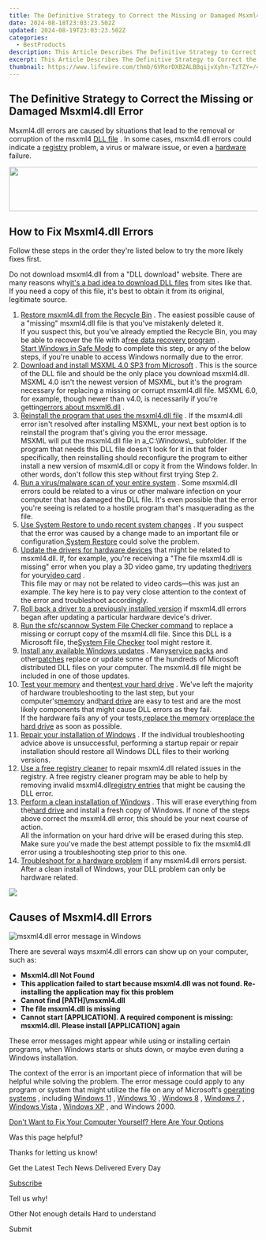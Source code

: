 ```yaml
---
title: The Definitive Strategy to Correct the Missing or Damaged Msxml4.dll Error
date: 2024-08-18T23:03:23.502Z
updated: 2024-08-19T23:03:23.502Z
categories:
  - BestProducts
description: This Article Describes The Definitive Strategy to Correct the Missing or Damaged Msxml4.dll Error
excerpt: This Article Describes The Definitive Strategy to Correct the Missing or Damaged Msxml4.dll Error
thumbnail: https://www.lifewire.com/thmb/6VRorDXB2ALBBqijvXyhn-TzTZY=/400x300/filters:no_upscale():max_bytes(150000):strip_icc():format(webp)/msxml4-dll-error-message-5a7c98f9119fa8003701645a.png
---
```


## The Definitive Strategy to Correct the Missing or Damaged Msxml4.dll Error
 Msxml4.dll errors are caused by situations that lead to the removal or corruption of the msxml4 [DLL file](https://www.lifewire.com/what-is-a-dll-file-2625852) . In some cases, msxml4.dll errors could indicate a [registry](https://www.lifewire.com/windows-registry-2625992) problem, a virus or malware issue, or even a [hardware](https://www.lifewire.com/computer-hardware-2625895) failure.

<!-- affiliate ads begin -->
<a href="https://mindmanager.sjv.io/c/5597632/1787667/20231" target="_top" id="1787667"><img src="//a.impactradius-go.com/display-ad/20231-1787667" border="0" alt="" width="728" height="90"/></a><img height="0" width="0" src="https://imp.pxf.io/i/5597632/1787667/20231" style="position:absolute;visibility:hidden;" border="0" />
<!-- affiliate ads end -->
## How to Fix Msxml4.dll Errors

 Follow these steps in the order they're listed below to try the more likely fixes first.

 Do not download msxml4.dll from a "DLL download" website. There are many reasons why[it's a bad idea to download DLL files](https://www.lifewire.com/important-reasons-not-to-download-dll-files-2624455) from sites like that. If you need a copy of this file, it's best to obtain it from its original, legitimate source.

1. [Restore msxml4.dll from the Recycle Bin](https://www.lifewire.com/how-to-restore-deleted-files-from-the-recycle-bin-2624515) . The easiest possible cause of a "missing" msxml4.dll file is that you've mistakenly deleted it.  
 If you suspect this, but you've already emptied the Recycle Bin, you may be able to recover the file with a[free data recovery program](https://www.lifewire.com/free-data-recovery-software-tools-2622893) .  
[Start Windows in Safe Mode](https://www.lifewire.com/how-do-i-start-windows-in-safe-mode-2624480) to complete this step, or any of the below steps, if you're unable to access Windows normally due to the error.
2. [Download and install MSXML 4.0 SP3 from Microsoft](https://www.microsoft.com/en-us/download/details.aspx?id=36292) . This is the source of the DLL file and should be the only place you download msxml4.dll.  
 MSXML 4.0 isn't the newest version of MSXML, but it's the program necessary for replacing a missing or corrupt msxml4.dll file. MSXML 6.0, for example, though newer than v4.0, is necessarily if you're getting[errors about msxml6.dll](https://www.lifewire.com/how-to-fix-msxml6-dll-not-found-or-missing-errors-2623825) .
3. [Reinstall the program that uses the msxml4.dll file](https://www.lifewire.com/what-is-the-proper-way-to-reinstall-a-software-program-2624478) . If the msxml4.dll error isn't resolved after installing MSXML, your next best option is to reinstall the program that's giving you the error message.  
 MSXML will put the msxml4.dll file in a_C:\\Windows\\_ subfolder. If the program that needs this DLL file doesn't look for it in that folder specifically, then reinstalling should reconfigure the program to either install a new version of msxml4.dll or copy it from the Windows folder. In other words, don't follow this step without first trying Step 2.
4. [Run a virus/malware scan of your entire system](https://www.lifewire.com/properly-scan-your-computer-for-viruses-and-other-malware-2624526) . Some msxml4.dll errors could be related to a virus or other malware infection on your computer that has damaged the DLL file. It's even possible that the error you're seeing is related to a hostile program that's masquerading as the file.
5. [Use System Restore to undo recent system changes](https://www.lifewire.com/how-to-use-system-restore-in-windows-2626131) . If you suspect that the error was caused by a change made to an important file or configuration,[System Restore](https://www.lifewire.com/what-is-system-restore-2626022) could solve the problem.
6. [Update the drivers for hardware devices](https://www.lifewire.com/how-to-update-drivers-in-windows-2619214) that might be related to msxml4.dll. If, for example, you're receiving a "The file msxml4.dll is missing" error when you play a 3D video game, try updating the[drivers](https://www.lifewire.com/what-is-a-device-driver-2625796) for your[video card](https://www.lifewire.com/what-is-a-video-card-2618161) .  
 This file may or may not be related to video cards—this was just an example. The key here is to pay very close attention to the context of the error and troubleshoot accordingly.
7. [Roll back a driver to a previously installed version](https://www.lifewire.com/how-to-roll-back-a-driver-in-windows-2619217) if msxml4.dll errors began after updating a particular hardware device's driver.
8. [Run the sfc/scannow System File Checker command](https://www.lifewire.com/how-to-use-sfc-scannow-to-repair-windows-system-files-2626161) to replace a missing or corrupt copy of the msxml4.dll file. Since this DLL is a Microsoft file, the[System File Checker](https://www.lifewire.com/sfc-command-system-file-checker-2626020) tool might restore it.
9. [Install any available Windows updates](https://www.lifewire.com/how-to-check-for-install-windows-updates-2624596) . Many[service packs](https://www.lifewire.com/what-is-a-service-pack-2626010) and other[patches](https://www.lifewire.com/what-is-a-patch-2625960) replace or update some of the hundreds of Microsoft distributed DLL files on your computer. The msxml4.dll file might be included in one of those updates.
10. [Test your memory](https://www.lifewire.com/free-memory-test-programs-2626178) and then[test your hard drive](https://www.lifewire.com/free-hard-drive-testing-programs-2626183) . We've left the majority of hardware troubleshooting to the last step, but your computer's[memory](https://www.lifewire.com/what-is-random-access-memory-ram-2618159) and[hard drive](https://www.lifewire.com/what-is-a-hard-disk-drive-2618152) are easy to test and are the most likely components that might cause DLL errors as they fail.  
 If the hardware fails any of your tests,[replace the memory](https://www.lifewire.com/how-to-replace-the-memory-ram-in-a-computer-2626201) or[replace the hard drive](https://www.lifewire.com/how-to-replace-a-hard-drive-2626200) as soon as possible.
11. [Repair your installation of Windows](https://www.lifewire.com/how-do-i-automatically-repair-windows-problems-2624907) . If the individual troubleshooting advice above is unsuccessful, performing a startup repair or repair installation should restore all Windows DLL files to their working versions.
12. [Use a free registry cleaner](https://www.lifewire.com/free-registry-cleaners-2626176) to repair msxml4.dll related issues in the registry. A free registry cleaner program may be able to help by removing invalid msxml4.dll[registry entries](https://www.lifewire.com/what-is-a-registry-key-2625999) that might be causing the DLL error.
13. [Perform a clean installation of Windows](https://www.lifewire.com/how-to-clean-install-windows-2624904) . This will erase everything from the[hard drive](https://www.lifewire.com/what-is-a-hard-disk-drive-2618152) and install a fresh copy of Windows. If none of the steps above correct the msxml4.dll error, this should be your next course of action.  
 All the information on your hard drive will be erased during this step. Make sure you've made the best attempt possible to fix the msxml4.dll error using a troubleshooting step prior to this one.
14. [Troubleshoot for a hardware problem](https://www.lifewire.com/fix-a-dll-issue-caused-by-a-hardware-problem-2624493) if any msxml4.dll errors persist. After a clean install of Windows, your DLL problem can only be hardware related.

<!-- affiliate ads begin -->
<a href="https://secure.2checkout.com/order/checkout.php?PRODS=4621764&QTY=1&AFFILIATE=108875&CART=1"><img src="https://www.x-mirage.com/x-mirage/img/page-home.jpg" border="0"></a>
<!-- affiliate ads end -->
## Causes of Msxml4.dll Errors

<!-- affiliate ads begin -->

<!-- affiliate ads end -->
![msxml4.dll error message in Windows](https://www.lifewire.com/thmb/6dZLoMkW383W92wwjgxnorf4xZ8=/1500x0/filters:no_upscale():max_bytes(150000):strip_icc():format(webp)/msxml4-dll-error-message-5a7c98f9119fa8003701645a.png)

 There are several ways msxml4.dll errors can show up on your computer, such as:

* **Msxml4.dll Not Found**
* **This application failed to start because msxml4.dll was not found. Re-installing the application may fix this problem**
* **Cannot find \[PATH\]\\msxml4.dll**
* **The file msxml4.dll is missing**
* **Cannot start \[APPLICATION\]. A required component is missing: msxml4.dll. Please install \[APPLICATION\] again**

 These error messages might appear while using or installing certain programs, when Windows starts or shuts down, or maybe even during a Windows installation.

 The context of the error is an important piece of information that will be helpful while solving the problem. The error message could apply to any program or system that might utilize the file on any of Microsoft's [operating systems](https://www.lifewire.com/operating-systems-2625912) , including [Windows 11](https://www.lifewire.com/windows-11-5188930) , ​[Windows 10](https://www.lifewire.com/windows-10-2626217) , [Windows 8](https://www.lifewire.com/windows-8-2626235) , [Windows 7](https://www.lifewire.com/windows-7-2626265) , [Windows Vista](https://www.lifewire.com/windows-vista-2626311) , [Windows XP](https://www.lifewire.com/windows-xp-2626354) , and Windows 2000.

[Don't Want to Fix Your Computer Yourself? Here Are Your Options](https://www.lifewire.com/how-do-i-get-my-computer-fixed-2625167)

Was this page helpful?

Thanks for letting us know!

 Get the Latest Tech News Delivered Every Day

[Subscribe](https://www.lifewire.com/#)

Tell us why!

 Other  Not enough details  Hard to understand

 Submit

<ins class="adsbygoogle"
     style="display:block"
     data-ad-format="autorelaxed"
     data-ad-client="ca-pub-7571918770474297"
     data-ad-slot="1223367746"></ins>



<ins class="adsbygoogle"
     style="display:block"
     data-ad-client="ca-pub-7571918770474297"
     data-ad-slot="8358498916"
     data-ad-format="auto"
     data-full-width-responsive="true"></ins>


